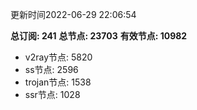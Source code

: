 更新时间2022-06-29 22:06:54

**总订阅: 241**
**总节点: 23703**
**有效节点: 10982**
- v2ray节点: 5820
- ss节点: 2596
- trojan节点: 1538
- ssr节点: 1028
